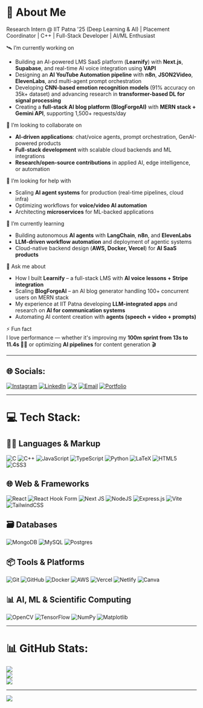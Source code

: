# 💫 About Me

Research Intern @ IIT Patna '25 (Deep Learning & AI) | Placement Coordinator | C++ | Full-Stack Developer | AI/ML Enthusiast  

🛰 I’m currently working on  
- Building an AI-powered LMS SaaS platform (**Learnify**) with **Next.js**, **Supabase**, and real-time AI voice integration using **VAPI**  
- Designing an **AI YouTube Automation pipeline** with **n8n**, **JSON2Video**, **ElevenLabs**, and multi-agent prompt orchestration  
- Developing **CNN-based emotion recognition models** (91% accuracy on 35k+ dataset) and advancing research in **transformer-based DL for signal processing**  
- Creating a **full-stack AI blog platform (BlogForgeAI)** with **MERN stack + Gemini API**, supporting 1,500+ requests/day  

🤝 I’m looking to collaborate on  
- **AI-driven applications**: chat/voice agents, prompt orchestration, GenAI-powered products  
- **Full-stack development** with scalable cloud backends and ML integrations  
- **Research/open-source contributions** in applied AI, edge intelligence, or automation  

🤲 I’m looking for help with  
- Scaling **AI agent systems** for production (real-time pipelines, cloud infra)  
- Optimizing workflows for **voice/video AI automation**  
- Architecting **microservices** for ML-backed applications  

🌱 I’m currently learning  
- Building autonomous **AI agents** with **LangChain**, **n8n**, and **ElevenLabs**  
- **LLM-driven workflow automation** and deployment of agentic systems  
- Cloud-native backend design (**AWS, Docker, Vercel**) for **AI SaaS products**  

💬 Ask me about  
- How I built **Learnify** – a full-stack LMS with **AI voice lessons + Stripe integration**  
- Scaling **BlogForgeAI** – an AI blog generator handling 100+ concurrent users on MERN stack  
- My experience at IIT Patna developing **LLM-integrated apps** and research on **AI for communication systems**  
- Automating AI content creation with **agents (speech + video + prompts)**  

⚡ Fun fact  
I love performance — whether it's improving my **100m sprint from 13s to 11.4s 🏃‍♂️** or optimizing **AI pipelines** for content generation 🎬  

---

## 🌐 Socials:

[![Instagram](https://img.shields.io/badge/Instagram-%23E4405F.svg?logo=Instagram&logoColor=white)](https://www.instagram.com/_jyotiraditya_1602/) 
[![LinkedIn](https://img.shields.io/badge/LinkedIn-%230077B5.svg?logo=linkedin&logoColor=white)](https://linkedin.com/in/jyotiraditya-tiwary-16jt) 
[![X](https://img.shields.io/badge/X-black.svg?logo=X&logoColor=white)](https://x.com/Jyotir_1602) 
[![Email](https://img.shields.io/badge/Email-D14836?logo=gmail&logoColor=white)](mailto:tiwaryjyotiraditya365@gmail.com) 
[![Portfolio](https://img.shields.io/badge/Portfolio-Visit-blueviolet?style=flat&logo=vercel&logoColor=white)](https://portfolio-seven-flax-38.vercel.app/)


---

# 💻 Tech Stack:

## 👨‍💻 Languages & Markup
![C](https://img.shields.io/badge/c-%2300599C.svg?style=for-the-badge&logo=c&logoColor=white)
![C++](https://img.shields.io/badge/c++-%2300599C.svg?style=for-the-badge&logo=c%2B%2B&logoColor=white)
![JavaScript](https://img.shields.io/badge/javascript-%23323330.svg?style=for-the-badge&logo=javascript&logoColor=%23F7DF1E)
![TypeScript](https://img.shields.io/badge/typescript-%23007ACC.svg?style=for-the-badge&logo=typescript&logoColor=white)
![Python](https://img.shields.io/badge/python-3670A0?style=for-the-badge&logo=python&logoColor=ffdd54)
![LaTeX](https://img.shields.io/badge/latex-%23008080.svg?style=for-the-badge&logo=latex&logoColor=white)
![HTML5](https://img.shields.io/badge/html5-%23E34F26.svg?style=for-the-badge&logo=html5&logoColor=white)
![CSS3](https://img.shields.io/badge/css3-%231572B6.svg?style=for-the-badge&logo=css3&logoColor=white)

## 🌐 Web & Frameworks
![React](https://img.shields.io/badge/react-%2320232a.svg?style=for-the-badge&logo=react&logoColor=%2361DAFB)
![React Hook Form](https://img.shields.io/badge/React%20Hook%20Form-%23EC5990.svg?style=for-the-badge&logo=reacthookform&logoColor=white)
![Next JS](https://img.shields.io/badge/Next-black?style=for-the-badge&logo=next.js&logoColor=white)
![NodeJS](https://img.shields.io/badge/node.js-6DA55F?style=for-the-badge&logo=node.js&logoColor=white)
![Express.js](https://img.shields.io/badge/express.js-%23404d59.svg?style=for-the-badge&logo=express&logoColor=%2361DAFB)
![Vite](https://img.shields.io/badge/vite-%23646CFF.svg?style=for-the-badge&logo=vite&logoColor=white)
![TailwindCSS](https://img.shields.io/badge/tailwindcss-%2338B2AC.svg?style=for-the-badge&logo=tailwind-css&logoColor=white)

## 🗃️ Databases
![MongoDB](https://img.shields.io/badge/MongoDB-%234ea94b.svg?style=for-the-badge&logo=mongodb&logoColor=white)
![MySQL](https://img.shields.io/badge/mysql-4479A1.svg?style=for-the-badge&logo=mysql&logoColor=white)
![Postgres](https://img.shields.io/badge/postgres-%23316192.svg?style=for-the-badge&logo=postgresql&logoColor=white)

## 📦 Tools & Platforms
![Git](https://img.shields.io/badge/git-%23F05033.svg?style=for-the-badge&logo=git&logoColor=white)
![GitHub](https://img.shields.io/badge/github-%23121011.svg?style=for-the-badge&logo=github&logoColor=white)
![Docker](https://img.shields.io/badge/docker-%230db7ed.svg?style=for-the-badge&logo=docker&logoColor=white)
![AWS](https://img.shields.io/badge/AWS-%23FF9900.svg?style=for-the-badge&logo=amazon-aws&logoColor=white)
![Vercel](https://img.shields.io/badge/vercel-%23000000.svg?style=for-the-badge&logo=vercel&logoColor=white)
![Netlify](https://img.shields.io/badge/netlify-%23000000.svg?style=for-the-badge&logo=netlify&logoColor=#00C7B7)
![Canva](https://img.shields.io/badge/Canva-%2300C4CC.svg?style=for-the-badge&logo=Canva&logoColor=white)

## 📊 AI, ML & Scientific Computing
![OpenCV](https://img.shields.io/badge/opencv-%23white.svg?style=for-the-badge&logo=opencv&logoColor=white)
![TensorFlow](https://img.shields.io/badge/TensorFlow-%23FF6F00.svg?style=for-the-badge&logo=TensorFlow&logoColor=white)
![NumPy](https://img.shields.io/badge/numpy-%23013243.svg?style=for-the-badge&logo=numpy&logoColor=white)
![Matplotlib](https://img.shields.io/badge/Matplotlib-%23ffffff.svg?style=for-the-badge&logo=Matplotlib&logoColor=black)

---

# 📊 GitHub Stats:
![](https://github-readme-stats.vercel.app/api?username=Vasper16&theme=dark&hide_border=false&include_all_commits=true&count_private=true)<br/>
![](https://nirzak-streak-stats.vercel.app/?user=Vasper16&theme=dark&hide_border=false)<br/>
![](https://github-readme-stats.vercel.app/api/top-langs/?username=Vasper16&theme=dark&hide_border=false&include_all_commits=true&count_private=true&layout=compact)

---
[![](https://visitcount.itsvg.in/api?id=Vasper16&icon=0&color=0)](https://visitcount.itsvg.in)

<!-- Proudly created with GPRM ( https://gprm.itsvg.in ) -->
